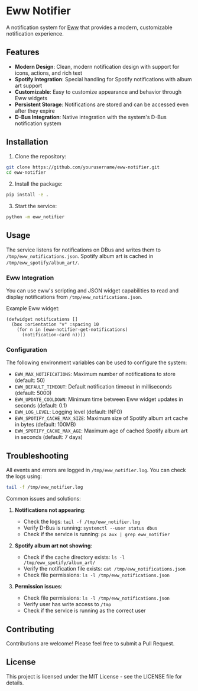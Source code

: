 # Eww Notifier

A notification system for [Eww](https://github.com/elkowar/eww) that provides a modern, customizable notification experience.

## Features

- **Modern Design**: Clean, modern notification design with support for icons, actions, and rich text
- **Spotify Integration**: Special handling for Spotify notifications with album art support
- **Customizable**: Easy to customize appearance and behavior through Eww widgets
- **Persistent Storage**: Notifications are stored and can be accessed even after they expire
- **D-Bus Integration**: Native integration with the system's D-Bus notification system

## Installation

1. Clone the repository:
```bash
git clone https://github.com/yourusername/eww-notifier.git
cd eww-notifier
```

2. Install the package:
```bash
pip install -e .
```

3. Start the service:
```bash
python -m eww_notifier
```

## Usage

The service listens for notifications on DBus and writes them to `/tmp/eww_notifications.json`. Spotify album art is cached in `/tmp/eww_spotify/album_art/`.

### Eww Integration

You can use eww's scripting and JSON widget capabilities to read and display notifications from `/tmp/eww_notifications.json`.

Example Eww widget:
```yuck
(defwidget notifications []
  (box :orientation "v" :spacing 10
    (for n in (eww-notifier-get-notifications)
      (notification-card n))))
```

### Configuration

The following environment variables can be used to configure the system:

- `EWW_MAX_NOTIFICATIONS`: Maximum number of notifications to store (default: 50)
- `EWW_DEFAULT_TIMEOUT`: Default notification timeout in milliseconds (default: 5000)
- `EWW_UPDATE_COOLDOWN`: Minimum time between Eww widget updates in seconds (default: 0.1)
- `EWW_LOG_LEVEL`: Logging level (default: INFO)
- `EWW_SPOTIFY_CACHE_MAX_SIZE`: Maximum size of Spotify album art cache in bytes (default: 100MB)
- `EWW_SPOTIFY_CACHE_MAX_AGE`: Maximum age of cached Spotify album art in seconds (default: 7 days)

## Troubleshooting

All events and errors are logged in `/tmp/eww_notifier.log`. You can check the logs using:
```bash
tail -f /tmp/eww_notifier.log
```

Common issues and solutions:

1. **Notifications not appearing**:
   - Check the logs: `tail -f /tmp/eww_notifier.log`
   - Verify D-Bus is running: `systemctl --user status dbus`
   - Check if the service is running: `ps aux | grep eww_notifier`

2. **Spotify album art not showing**:
   - Check if the cache directory exists: `ls -l /tmp/eww_spotify/album_art/`
   - Verify the notification file exists: `cat /tmp/eww_notifications.json`
   - Check file permissions: `ls -l /tmp/eww_notifications.json`

3. **Permission issues**:
   - Check file permissions: `ls -l /tmp/eww_notifications.json`
   - Verify user has write access to `/tmp`
   - Check if the service is running as the correct user

## Contributing

Contributions are welcome! Please feel free to submit a Pull Request.

## License

This project is licensed under the MIT License - see the LICENSE file for details. 